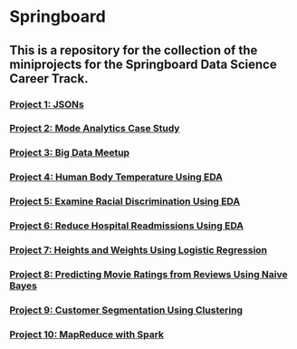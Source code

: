 # Springboard
## This is a repository for the collection of the miniprojects for the Springboard Data Science Career Track.  
### [Project 1: JSONs](https://github.com/chill7627/Springboard/blob/master/sliderule_dsi_json_exercise.ipynb)
### [Project 2: Mode Analytics Case Study](https://github.com/chill7627/Springboard/blob/master/python-notebook_understanding-search-at-yammer.py)
### [Project 3: Big Data Meetup](https://github.com/chill7627/Springboard/blob/master/Big%20Data%20Jax%20Meetup%20on%20LocatorX.pdf)
### [Project 4: Human Body Temperature Using EDA](https://github.com/chill7627/Springboard/blob/master/sliderule_dsi_inferential_statistics_exercise_1.ipynb)
### [Project 5: Examine Racial Discrimination Using EDA](https://github.com/chill7627/Springboard/blob/master/sliderule_dsi_inferential_statistics_exercise_2.ipynb)
### [Project 6: Reduce Hospital Readmissions Using EDA](https://github.com/chill7627/Springboard/blob/master/sliderule_dsi_inferential_statistics_exercise_3.ipynb)
### [Project 7: Heights and Weights Using Logistic Regression](https://github.com/chill7627/Springboard/blob/master/Mini_Project_Logistic_Regression.ipynb)
### [Project 8: Predicting Movie Ratings from Reviews Using Naive Bayes](https://github.com/chill7627/Springboard/blob/master/Mini_Project_Naive_Bayes.ipynb)
### [Project 9: Customer Segmentation Using Clustering](https://github.com/chill7627/Springboard/blob/master/Mini_Project_Clustering.ipynb)
### [Project 10: MapReduce with Spark](https://github.com/chill7627/Springboard/blob/master/pyspark_exercise.ipynb)
